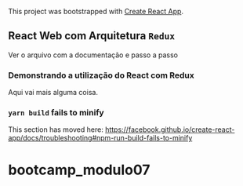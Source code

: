 This project was bootstrapped with [Create React App](https://github.com/facebook/create-react-app).

## React Web com Arquitetura `Redux`

Ver o arquivo com a documentação e passo a passo

### Demonstrando a utilização do React com Redux

Aqui vai mais alguma coisa.<br />
### `yarn build` fails to minify

This section has moved here: https://facebook.github.io/create-react-app/docs/troubleshooting#npm-run-build-fails-to-minify
# bootcamp_modulo07

